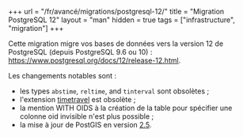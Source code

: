 +++
url = "/fr/avancé/migrations/postgresql-12/"
title = "Migration PostgreSQL 12"
layout = "man"
hidden = true
tags = ["infrastructure", "migration"]
+++

Cette migration migre vos bases de données vers la version 12 de PostgreSQL (depuis PostgreSQL 9.6 ou 10) : https://www.postgresql.org/docs/12/release-12.html.

Les changements notables sont :

- les types `abstime`, `reltime`, and `tinterval` sont obsolètes ;
- l'extension [timetravel](https://www.postgresql.org/docs/10/contrib-spi.html#id-1.11.7.46.6) est obsolète ;
- la mention WITH OIDS à la création de la table pour spécifier une colonne oid invisible n'est plus possible ;
- la mise à jour de PostGIS en version [2.5](https://postgis.net/docs/manual-2.5/).
